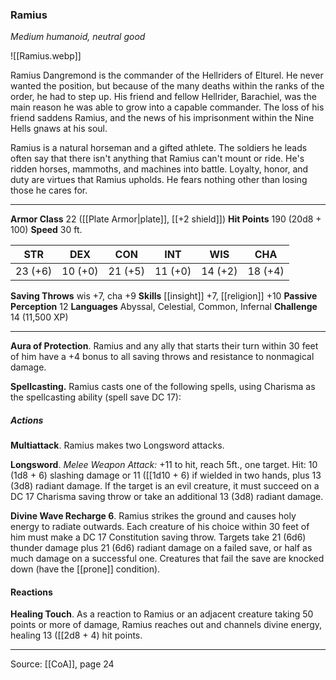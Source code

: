 ### Ramius
_Medium humanoid, neutral good_

![[Ramius.webp]]

Ramius Dangremond is the commander of the Hellriders of Elturel. He never wanted the position, but because of the many deaths within the ranks of the order, he had to step up. His friend and fellow Hellrider, Barachiel, was the main reason he was able to grow into a capable commander. The loss of his friend saddens Ramius, and the news of his imprisonment within the Nine Hells gnaws at his soul.

Ramius is a natural horseman and a gifted athlete. The soldiers he leads often say that there isn't anything that Ramius can't mount or ride. He's ridden horses, mammoths, and machines into battle. Loyalty, honor, and duty are virtues that Ramius upholds. He fears nothing other than losing those he cares for.



---

**Armor Class** 22 ([[Plate Armor|plate]], [[+2 shield]])
**Hit Points** 190 (20d8 + 100)
**Speed** 30 ft.

| STR     | DEX     | CON     | INT     | WIS     | CHA     |
|---------|---------|---------|---------|---------|---------|
| 23 (+6) | 10 (+0) | 21 (+5) | 11 (+0) | 14 (+2) | 18 (+4) |

**Saving Throws** wis +7, cha +9
**Skills** [[insight]] +7, [[religion]] +10
**Passive Perception** 12
**Languages** Abyssal, Celestial, Common, Infernal
**Challenge** 14 (11,500 XP)

---

**Aura of Protection**. Ramius and any ally that starts their turn within 30 feet of him have a +4 bonus to all saving throws and resistance to nonmagical damage.

**Spellcasting.** Ramius casts one of the following spells, using Charisma as the spellcasting ability (spell save DC 17):

##### Actions
**Multiattack**. Ramius makes two Longsword attacks.

**Longsword**. _Melee Weapon Attack:_ +11 to hit, reach 5ft., one target. Hit: 10 (1d8 + 6) slashing damage or 11 ([[1d10 + 6) if wielded in two hands, plus 13 (3d8) radiant damage. If the target is an evil creature, it must succeed on a DC 17 Charisma saving throw or take an additional 13 (3d8) radiant damage.

**Divine Wave Recharge 6**. Ramius strikes the ground and causes holy energy to radiate outwards. Each creature of his choice within 30 feet of him must make a DC 17 Constitution saving throw. Targets take 21 (6d6) thunder damage plus 21 (6d6) radiant damage on a failed save, or half as much damage on a successful one. Creatures that fail the save are knocked down (have the [[prone]] condition).

#### Reactions
**Healing Touch**. As a reaction to Ramius or an adjacent creature taking 50 points or more of damage, Ramius reaches out and channels divine energy, healing 13 ([[2d8 + 4) hit points.


---

Source: [[CoA]], page 24